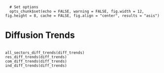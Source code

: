 ```{r options, echo=FALSE}
  # Set options
  opts_chunk$set(echo = FALSE, warning = FALSE, fig.width = 12, fig.height = 8, cache = FALSE, fig.align = "center", results = "asis")
```
# Diffusion Trends
```{r Diffusion_Trends}

all_sectors_diff_trends(diff_trends)
res_diff_trends(diff_trends)
com_diff_trends(diff_trends)
ind_diff_trends(diff_trends)
```